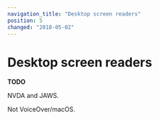 ```yaml
---
navigation_title: "Desktop screen readers"
position: 5
changed: "2018-05-02"
---
```


# Desktop screen readers

**TODO**

NVDA and JAWS.

Not VoiceOver/macOS.
